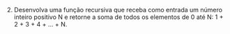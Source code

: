 2. Desenvolva uma função recursiva que receba como entrada um número inteiro positivo N e
   retorne a soma de todos os elementos de 0 até N:
   1 + 2 + 3 + 4 + ... + N.
